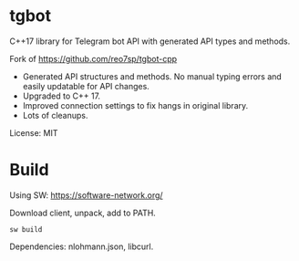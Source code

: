 # tgbot

C++17 library for Telegram bot API with generated API types and methods.

Fork of https://github.com/reo7sp/tgbot-cpp

* Generated API structures and methods. No manual typing errors and easily updatable for API changes.
* Upgraded to C++ 17.
* Improved connection settings to fix hangs in original library.
* Lots of cleanups.

License: MIT

# Build

Using SW: https://software-network.org/

Download client, unpack, add to PATH.

```
sw build
```

Dependencies: nlohmann.json, libcurl.
